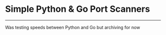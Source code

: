# Simple Python & Go Port Scanners  
-----------------------------  
Was testing speeds between Python and Go but archiving for now
